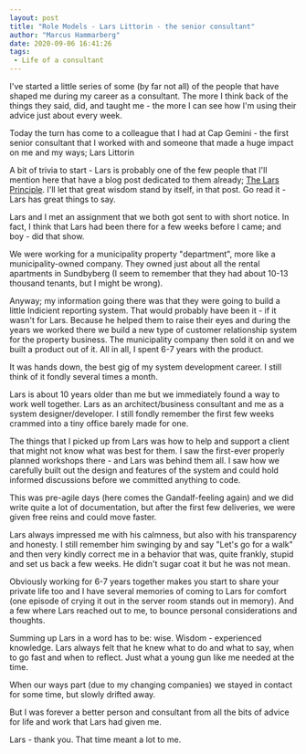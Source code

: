 ```yaml
---
layout: post
title: "Role Models - Lars Littorin - the senior consultant"
author: "Marcus Hammarberg"
date: 2020-09-06 16:41:26
tags:
 - Life of a consultant
---
```


I've started a little series of some (by far not all) of the people that have shaped me during my career as a consultant. The more I think back of the things they said, did, and taught me - the more I can see how I'm using their advice just about every week. 

Today the turn has come to a colleague that I had at Cap Gemini - the first senior consultant that I worked with and someone that made a huge impact on me and my ways; Lars Littorin

<a name='more'></a>

A bit of trivia to start - Lars is probably one of the few people that I'll mention here that have a blog post dedicated to them already; [The Lars Principle](https://www.marcusoft.net/2015/09/the-lars-principle.html). I'll let that great wisdom stand by itself, in that post. Go read it - Lars has great things to say. 

Lars and I met an assignment that we both got sent to with short notice. In fact, I think that Lars had been there for a few weeks before I came; and boy - did that show. 

We were working for a municipality property "department", more like a municipality-owned company. They owned just about all the rental apartments in Sundbyberg (I seem to remember that they had about 10-13 thousand tenants, but I might be wrong). 

Anyway; my information going there was that they were going to build a little Indicient reporting system. That would probably have been it - if it wasn't for Lars. Because he helped them to raise their eyes and during the years we worked there we build a new type of customer relationship system for the property business. The municipality company then sold it on and we built a product out of it. All in all, I spent 6-7 years with the product. 

It was hands down, the best gig of my system development career. I still think of it fondly several times a month. 

Lars is about 10 years older than me but we immediately found a way to work well together. Lars as an architect/business consultant and me as a system designer/developer. I still fondly remember the first few weeks crammed into a tiny office barely made for one. 

The things that I picked up from Lars was how to help and support a client that might not know what was best for them. I saw the first-ever properly planned workshops there - and Lars was behind them all. I saw how we carefully built out the design and features of the system and could hold informed discussions before we committed anything to code. 

This was pre-agile days (here comes the Gandalf-feeling again) and we did write quite a lot of documentation, but after the first few deliveries, we were given free reins and could move faster. 

Lars always impressed me with his calmness, but also with his transparency and honesty. I still remember him swinging by and say "Let's go for a walk" and then very kindly correct me in a behavior that was, quite frankly, stupid and set us back a few weeks. He didn't sugar coat it but he was not mean. 

Obviously working for 6-7 years together makes you start to share your private life too and I have several memories of coming to Lars for comfort (one episode of crying it out in the server room stands out in memory). And a few where Lars reached out to me, to bounce personal considerations and thoughts.  

Summing up Lars in a word has to be: wise. Wisdom - experienced knowledge. Lars always felt that he knew what to do and what to say, when to go fast and when to reflect. Just what a young gun like me needed at the time. 

When our ways part (due to my changing companies) we stayed in contact for some time, but slowly drifted away. 

But I was forever a better person and consultant from all the bits of advice for life and work that Lars had given me. 

Lars - thank you. That time meant a lot to me. 